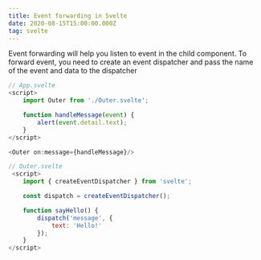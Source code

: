 ```yaml
---
title: Event forwarding in Svelte
date: 2020-08-15T15:00:00.000Z
tag: svelte
---
```


Event forwarding will help you listen to event in the child component. To forward event, you need to create an event dispatcher and pass the name of the event and data to the dispatcher

```javascript
// App.svelte
<script>
	import Outer from './Outer.svelte';

	function handleMessage(event) {
		alert(event.detail.text);
	}
</script>

<Outer on:message={handleMessage}/>

// Outer.svelte
 <script>
	import { createEventDispatcher } from 'svelte';

	const dispatch = createEventDispatcher();

	function sayHello() {
		dispatch('message', {
			text: 'Hello!'
		});
	}
</script>
```
